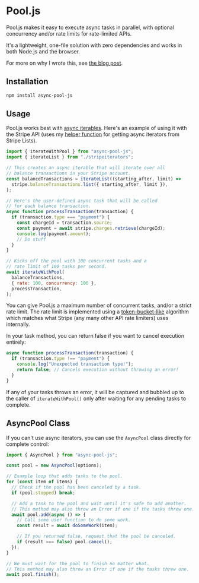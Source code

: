 # Pool.js

Pool.js makes it easy to execute async tasks in parallel, with optional concurrency and/or rate limits for rate-limited APIs.

It's a lightweight, one-file solution with zero dependencies and works in both Node.js and the browser.

For more on why I wrote this, see [the blog post](https://example.com).

## Installation

```bash
npm install async-pool-js
```

## Usage

Pool.js works best with [async iterables](https://developer.mozilla.org/en-US/docs/Web/JavaScript/Reference/Statements/for-await...of). Here's an example of using it with the Stripe API (uses my [helper function](https://gist.github.com/nfarina/076061118de5c343ccbc08bf8a1c5ce8) for getting async iterators from Stripe Lists).

```js
import { iterateWithPool } from "async-pool-js";
import { iterateList } from "./stripeiterators";

// This creates an async iterable that will iterate over all
// balance transactions in your Stripe account.
const balanceTransactions = iterateList((starting_after, limit) =>
  stripe.balanceTransactions.list({ starting_after, limit }),
);

// Here's the user-defined async task that will be called
// for each balance transaction.
async function processTransaction(transaction) {
  if (transaction.type === "payment") {
    const chargeId = transaction.source;
    const payment = await stripe.charges.retrieve(chargeId);
    console.log(payment.amount);
    // Do stuff
  }
}

// Kicks off the pool with 100 concurrent tasks and a
// rate limit of 100 tasks per second.
await iterateWithPool(
  balanceTransactions,
  { rate: 100, concurrency: 100 },
  processTransaction,
);
```

You can give Pool.js a maximum number of concurrent tasks, and/or a strict rate limit. The rate limit is implemented using a [token-bucket-like](https://en.wikipedia.org/wiki/Token_bucket) algorithm which matches what Stripe (any many other API rate limiters) uses internally.

In your task method, you can return false if you want to cancel execution entirely:

```js
async function processTransaction(transaction) {
  if (transaction.type !== "payment") {
    console.log("Unexpected transaction type!");
    return false; // Cancels execution without throwing an error!
  }
}
```

If any of your tasks throws an error, it will be captured and bubbled up to the caller of `iterateWithPool()` only after waiting for any pending tasks to complete.

## AsyncPool Class

If you can't use async iterators, you can use the `AsyncPool` class directly for complete control:

```js
import { AsyncPool } from "async-pool-js";

const pool = new AsyncPool(options);

// Example loop that adds tasks to the pool.
for (const item of items) {
  // Check if the pool has been canceled by a task.
  if (pool.stopped) break;

  // Add a task to the pool and wait until it's safe to add another.
  // This method may also throw an Error if one if the tasks threw one.
  await pool.add(async () => {
    // Call some user function to do some work.
    const result = await doSomeWork(item);

    // If you returned false, request that the pool be canceled.
    if (result === false) pool.cancel();
  });
}

// We must wait for the pool to finish no matter what.
// This method may also throw an Error if one if the tasks threw one.
await pool.finish();
```